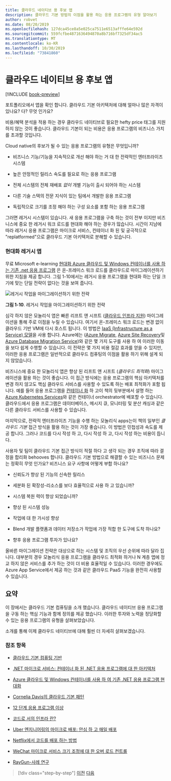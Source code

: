 ```yaml
---
title: 클라우드 네이티브 용 후보 앱
description: 클라우드 기본 방법의 이점을 활용 하는 응용 프로그램의 유형 알아보기
author: robvet
ms.date: 08/20/2019
ms.openlocfilehash: 127dca45ce8a5e025ca7511e6513afffe64e592d
ms.sourcegitcommit: 559fcfbe4871636494870a8b716bf7325df34ac5
ms.translationtype: MT
ms.contentlocale: ko-KR
ms.lasthandoff: 10/30/2019
ms.locfileid: "73841860"
---
```

# <a name="candidate-apps-for-cloud-native"></a>클라우드 네이티브 용 후보 앱

[!INCLUDE [book-preview](../../../includes/book-preview.md)]

포트폴리오에서 앱을 확인 합니다. 클라우드 기본 아키텍처에 대해 얼마나 많은 자격이 있나요? 다? 무엇 인가요?

비용/혜택 분석을 적용 하는 경우 클라우드 네이티브로 필요한 hefty price 태그를 지원 하지 않는 것이 좋습니다. 클라우드 기본이 되는 비용은 응용 프로그램의 비즈니스 가치를 초과할 것입니다.

Cloud native의 후보가 될 수 있는 응용 프로그램의 유형은 무엇입니까?

- 비즈니스 기능/기능을 지속적으로 개선 해야 하는 거 대 한 전략적인 엔터프라이즈 시스템

- 높은 안정적인 릴리스 속도를 필요로 하는 응용 프로그램

- 전체 시스템의 전체 재배포 *없이* 개별 기능이 출시 되어야 하는 시스템

- 다른 기술 스택의 전문 지식이 있는 팀에서 개발한 응용 프로그램

- 독립적으로 크기를 조정 해야 하는 구성 요소를 포함 하는 응용 프로그램

그러면 레거시 시스템이 있습니다. 새 응용 프로그램을 구축 하는 것이 전부 이지만 비즈니스에 중요 한 레거시 워크 로드를 현대화 해야 하는 경우가 많습니다. 시간이 지남에 따라 레거시 응용 프로그램은 마이크로 서비스, 컨테이너 화 된 및 궁극적으로 "replatformed"으로 클라우드 기본 아키텍처로 분해할 수 있습니다.

### <a name="modernizing-legacy-apps"></a>현대화 레거시 앱

무료 Microsoft e-learning [현대화 Azure 클라우드 및 Windows 컨테이너를 사용 하는 기존 .net 응용 프로그램](https://dotnet.microsoft.com/download/thank-you/modernizing-existing-net-apps-ebook) 은 온-프레미스 워크 로드를 클라우드로 마이그레이션하기 위한 지침을 제공 합니다. 그림 1-10에서는 레거시 응용 프로그램을 현대화 하는 단일 크기에 맞는 단일 전략이 없다는 것을 보여 줍니다.

![레거시 작업을 마이그레이션하기 위한 전략](./media/strategies-for-migrating-legacy-workloads.png)

**그림 1-10**. 레거시 작업을 마이그레이션하기 위한 전략

심각 하지 않은 모놀리식 앱은 빠른 리프트 앤 시프트 ([클라우드 인프라 지원](https://docs.microsoft.com/dotnet/standard/modernize-with-azure-and-containers/lift-and-shift-existing-apps-azure-iaas)) 마이그레이션을 통해 주로 이점을 누릴 수 있습니다. 여기서 온-프레미스 워크 로드는 변경 없이 클라우드 기반 VM에 다시 호스트 됩니다. 이 방법은 [IaaS (Infrastructure as a Service) 모델](https://azure.microsoft.com/overview/what-is-iaas/)을 사용 합니다. Azure에는 ([Azure Migrate](https://aka.ms/azuremigrate), [Azure Site Recovery](https://azure.microsoft.com/services/site-recovery/)및 [Azure Database Migration Service](https://azure.microsoft.com/campaigns/database-migration/))와 같은 몇 가지 도구를 사용 하 여 이러한 이동을 보다 쉽게 수행할 수 있습니다. 이 전략은 몇 가지 비용 절감 효과를 얻을 수 있지만, 이러한 응용 프로그램은 일반적으로 클라우드 컴퓨팅의 이점을 활용 하기 위해 설계 되지 않았습니다.

비즈니스에 중요 한 모놀리식 앱은 향상 된 리프트 앤 시프트 (*클라우드 최적화*) 마이그레이션을 활용 하는 것이 좋습니다. 이 접근 방식에는 응용 프로그램의 핵심 아키텍처를 변경 하지 않고도 핵심 클라우드 서비스를 사용할 수 있도록 하는 배포 최적화가 포함 됩니다. 예를 들어 응용 프로그램을 [컨테이너 화](https://docs.microsoft.com/virtualization/windowscontainers/about/) 하 고이 책의 뒷부분에서 설명 하는 [Azure Kubernetes Services](https://azure.microsoft.com/services/kubernetes-service/)와 같은 컨테이너 orchestrator에 배포할 수 있습니다. 클라우드에서 응용 프로그램은 데이터베이스, 메시지 큐, 모니터링 및 분산 캐싱과 같은 다른 클라우드 서비스를 사용할 수 있습니다.

마지막으로, 전략적 엔터프라이즈 기능을 수행 하는 모놀리식 apps는이 책의 일부인 *클라우드 기본* 접근 방식을 활용 하는 것이 가장 좋습니다. 이 방법은 민첩성과 속도를 제공 합니다. 그러나 코드를 다시 작성 하 고, 다시 작성 하 고, 다시 작성 하는 비용이 듭니다.

사용자 및 팀이 클라우드 기본 접근 방식이 적절 하다 고 생각 되는 경우 조직에 따라 결정을 합리화 behooves 합니다. 클라우드 기본 방법으로 해결할 수 있는 비즈니스 문제는 정확히 무엇 인가요? 비즈니스 요구 사항에 어떻게 부합 하나요?

- 신뢰도가 향상 된 기능의 신속한 릴리스

- 세분화 된 확장성-리소스를 보다 효율적으로 사용 하 고 있습니까?

- 시스템 복원 력이 향상 되었습니까?

- 향상 된 시스템 성능

- 작업에 대 한 가시성 향상

- Blend 개발 플랫폼과 데이터 저장소가 작업에 가장 적합 한 도구에 도착 하나요?

- 향후 응용 프로그램 투자가 있나요?

올바른 마이그레이션 전략은 대상으로 하는 시스템 및 조직의 우선 순위에 따라 달라 집니다. 대부분의 경우 모놀리식 응용 프로그램을 클라우드 최적화 하거나 N 계층 앱에 정교 하지 않은 서비스를 추가 하는 것이 더 비용 효율적일 수 있습니다. 이러한 경우에도 Azure App Service에서 제공 하는 것과 같은 클라우드 PaaS 기능을 완전히 사용할 수 있습니다.

## <a name="summary"></a>요약

이 장에서는 클라우드 기본 컴퓨팅을 소개 했습니다. 클라우드 네이티브 응용 프로그램을 구동 하는 핵심 기능과 함께 정의를 제공 했습니다. 이러한 투자와 노력을 정당화할 수 있는 응용 프로그램의 유형을 살펴보았습니다.

소개를 통해 이제 클라우드 네이티브에 대해 훨씬 더 자세히 살펴보겠습니다.

### <a name="references"></a>참조 항목

- [클라우드 기본 컴퓨팅 기반](https://www.cncf.io/)

- [.NET 마이크로 서비스: 컨테이너 화 된 .NET 응용 프로그램에 대 한 아키텍처](https://dotnet.microsoft.com/download/thank-you/microservices-architecture-ebook)

- [Azure 클라우드 및 Windows 컨테이너를 사용 하 여 기존 .NET 응용 프로그램 현대화](https://dotnet.microsoft.com/download/thank-you/modernizing-existing-net-apps-ebook)

- [Cornelia Davis의 클라우드 기본 패턴](https://www.manning.com/books/cloud-native-patterns)

- [12 단계 응용 프로그램 이상](https://content.pivotal.io/blog/beyond-the-twelve-factor-app)

- [코드로 서의 인프라 란?](https://docs.microsoft.com/azure/devops/learn/what-is-infrastructure-as-code)

- [Uber 엔지니어링의 마이크로 배포: 안심 하 고 매일 배포](https://eng.uber.com/micro-deploy/)

- [Netflix에서 코드를 배포 하는 방법](https://www.infoq.com/news/2013/06/netflix/)

- [WeChat 마이크로 서비스 크기 조정에 대 한 오버 로드 컨트롤](https://www.cs.columbia.edu/~ruigu/papers/socc18-final100.pdf)

- [RayGun-사례 연구](https://raygun.com/case-study/ovation)

>[!div class="step-by-step"]
>[이전](definition.md)
>[다음](introduce-eshoponcontainers-reference-app.md)
